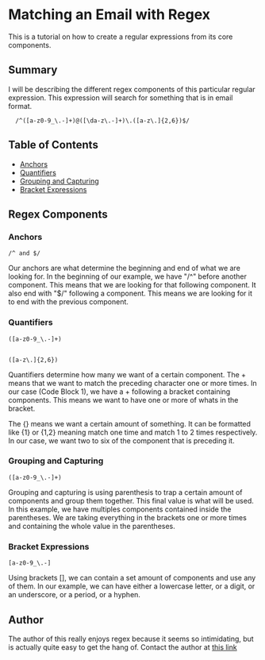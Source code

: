 # Matching an Email with Regex

This is a tutorial on how to create a regular expressions from its core components.

## Summary
I will be describing the different regex components of this particular regular expression. This expression will search for something that is in email format.

```
  /^([a-z0-9_\.-]+)@([\da-z\.-]+)\.([a-z\.]{2,6})$/
```

## Table of Contents

- [Anchors](#anchors)
- [Quantifiers](#quantifiers)
- [Grouping and Capturing](#grouping-and-capturing)
- [Bracket Expressions](#bracket-expressions)

## Regex Components

### Anchors
```
/^ and $/
```
Our anchors are what determine the beginning and end of what we are looking for. In the beginning of our example, we have "/^" before another component. This means that we are looking for that following component. It also end with "$/" following a component. This means we are looking for it to end with the previous component.
### Quantifiers
```
([a-z0-9_\.-]+)
```
```

([a-z\.]{2,6})
```
Quantifiers determine how many we want of a certain component. The + means that we want to match the preceding character one or more times. In our case (Code Block 1), we have a + following a bracket containing components. This means we want to have one or more of whats in the bracket.

The {} means we want a certain amount of something. It can be formatted like {1} or {1,2} meaning match one time and match 1 to 2 times respectively. In our case, we want two to six of the component that is preceding it.
### Grouping and Capturing
```
([a-z0-9_\.-]+)
```
Grouping and capturing is using parenthesis to trap a certain amount of components and group them together. This final value is what will be used. In this example, we have multiples components contained inside the parentheses. We are taking everything in the brackets one or more times and containing the whole value in the parentheses.
### Bracket Expressions
```
[a-z0-9_\.-]
```
Using brackets [], we can contain a set amount of components and use any of them. In our example, we can have either a lowercase letter, or a digit, or an underscore, or a period, or a hyphen.

## Author

The author of this really enjoys regex because it seems so intimidating, but is actually quite easy to get the hang of. Contact the author at [this link](https://github.com/cole22simpson)
